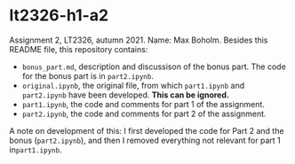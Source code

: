 # lt2326-h1-a2

Assignment 2, LT2326, autumn 2021.
Name: Max Boholm.
Besides this README file, this repository contains:

*    `bonus_part.md`, description and discussison of the bonus part. The code for the bonus part is in `part2.ipynb`.
*    `original.ipynb`, the original file, from which `part1.ipynb` and `part2.ipynb` have been developed. **This can be ignored.**
*    `part1.ipynb`, the code and comments for part 1 of the assignment.
*    `part2.ipynb`, the code and comments for part 2 of the assignment.

A note on development of this: I first developed the code for Part 2 and the bonus (`part2.ipynb`), and then I removed everything not relevant for part 1 in`part1.ipynb`.